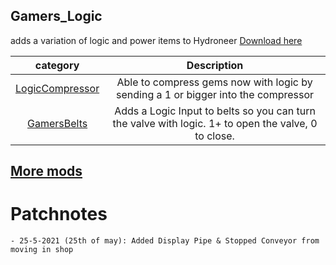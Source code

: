 ## Gamers_Logic
adds a variation of logic and power items to Hydroneer 
[Download here](https://github.com/Gamerkuipers/Hydroneer-Modding/raw/main/Gamers_Logic/500-Gamers_Logic_P.pak)

 category | Description | 
:----:|:---------:
[LogicCompressor](./Logic.md) | Able to compress gems now with logic by sending a 1 or bigger into the compressor
[GamersBelts](./GamersBelts.md) | Adds a Logic Input to belts so you can turn the valve with logic. 1+ to open the valve, 0 to close.

## [More mods](../../../)



# Patchnotes
```
- 25-5-2021 (25th of may): Added Display Pipe & Stopped Conveyor from moving in shop
```